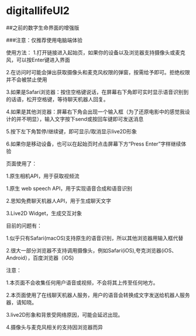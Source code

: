 # digitallifeUI2

##之前的数字生命界面的增强版

###注意：仅推荐使用电脑端体验

使用方法：
1.打开链接进入起始页，如果你的设备以及浏览器支持摄像头或麦克风，可以按Enter键进入界面

2.在访问时可能会弹出获取摄像头和麦克风权限的弹窗，按需给予即可。拒绝权限并不会被禁止使用

3.如果是Safari浏览器：按住空格键说话，在屏幕右下角即可实时显示语音识别到的话语，松开空格键，等待聊天机器人回复。

4.如果是其他浏览器：屏幕右下角会出现一个输入框（为了还原电影中的感觉我设计的并不明显），输入文字按下send或按回车键即可发送消息

5.按下左下角暂停/继续键，即可显示/取消显示live2D形象

6.如果你是移动设备，也可以在起始页时点击屏幕下方“Press Enter”字样继续体验



页面使用了：

1.原生相机API，用于获取视频流

1.原生 web speech API，用于实现语音合成和语音识别

2.思知免费聊天机器人API，用于生成聊天文字

3.Live2D Widget，生成交互对象



目前的问题有：

1.似乎只有Safari(macOS)支持原生的语音识别，所以其他浏览器用输入框代替

2.很大一部分浏览器不支持调用摄像头，例如Safari(iOS),夸克浏览器(iOS、Android），百度浏览器（iOS)



注意：

1.本页面不会收集任何用户语音或视频，不会将其上传至任何地方。

2.本页面使用了在线聊天机器人服务，用户的语音会转换成文字发送给机器人服务器，请知晓。

3.live2D形象和背景受网络原因，可能会延迟出现。

4.摄像头与麦克风相关的支持因浏览器而异

